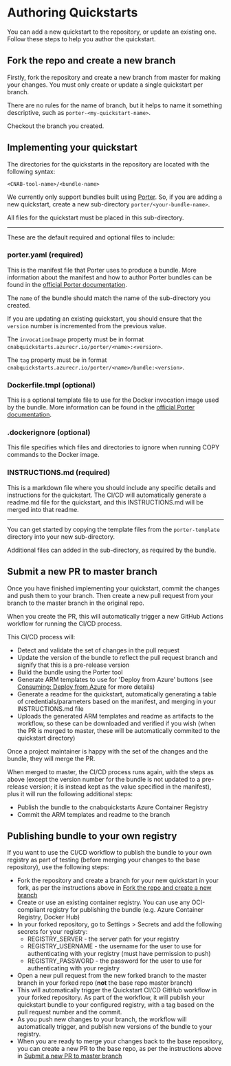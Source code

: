 # Authoring Quickstarts

You can add a new quickstart to the repository, or update an existing one. Follow these steps to help you author the quickstart.

## Fork the repo and create a new branch

Firstly, fork the repository and create a new branch from master for making your changes. You must only create or update a single quickstart per branch.

There are no rules for the name of branch, but it helps to name it something descriptive, such as `porter-<my-quickstart-name>`.

Checkout the branch you created.

## Implementing your quickstart

The directories for the quickstarts in the repository are located with the following syntax:

`<CNAB-tool-name>/<bundle-name>`

We currently only support bundles built using [Porter](https://porter.sh/). So, if you are adding a new quickstart, create a new sub-directory `porter/<your-bundle-name>`.

All files for the quickstart must be placed in this sub-directory.

---

These are the default required and optional files to include:

### porter.yaml (required)

This is the manifest file that Porter uses to produce a bundle. More information about the manifest and how to author Porter bundles can be found in the [official Porter documentation](https://porter.sh/author-bundles/).

The `name` of the bundle should match the name of the sub-directory you created.

If you are updating an existing quickstart, you should ensure that the `version` number is incremented from the previous value.

The `invocationImage` property must be in format `cnabquickstarts.azurecr.io/porter/<name>:<version>`.

The `tag` property must be in format `cnabquickstarts.azurecr.io/porter/<name>/bundle:<version>`.

### Dockerfile.tmpl (optional)

This is a optional template file to use for the Docker invocation image used by the bundle. More information can be found in the [official Porter documentation](https://porter.sh/custom-dockerfile/).

### .dockerignore (optional)

This file specifies which files and directories to ignore when running COPY commands to the Docker image.

### INSTRUCTIONS.md (required)

This is a markdown file where you should include any specific details and instructions for the quickstart. The CI/CD will automatically generate a readme.md file for the quickstart, and this INSTRUCTIONS.md will be merged into that readme.

---

You can get started by copying the template files from the `porter-template` directory into your new sub-directory.

Additional files can added in the sub-directory, as required by the bundle.

## Submit a new PR to master branch

Once you have finished implementing your quickstart, commit the changes and push them to your branch. Then create a new pull request from your branch to the master branch in the original repo.

When you create the PR, this will automatically trigger a new GitHub Actions workflow for running the CI/CD process.

This CI/CD process will:
- Detect and validate the set of changes in the pull request
- Update the version of the bundle to reflect the pull request branch and signify that this is a pre-release version
- Build the bundle using the Porter tool
- Generate ARM templates to use for 'Deploy from Azure' buttons (see [Consuming: Deploy from Azure](consuming.md#deploy-from-azure) for more details)
- Generate a readme for the quickstart, automatically generating a table of credentials/parameters based on the manifest, and merging in your INSTRUCTIONS.md file
- Uploads the generated ARM templates and readme as artifacts to the workflow, so these can be downloaded and verified if you wish (when the PR is merged to master, these will be automatically commited to the quickstart directory)


Once a project maintainer is happy with the set of the changes and the bundle, they will merge the PR.

When merged to master, the CI/CD process runs again, with the steps as above (except the version number for the bundle is not updated to a pre-release version; it is instead kept as the value specified in the manifest), plus it will run the following additional steps:

- Publish the bundle to the cnabquickstarts Azure Container Registry
- Commit the ARM templates and readme to the branch

## Publishing bundle to your own registry

If you want to use the CI/CD workflow to publish the bundle to your own registry as part of testing (before merging your changes to the base repository), use the following steps:

- Fork the repository and create a branch for your new quickstart in your fork, as per the instructions above in [Fork the repo and create a new branch](#Fork-the-repo-and-create-a-new-branch)
- Create or use an existing container registry. You can use any OCI-compliant registry for publishing the bundle (e.g. Azure Container Registry, Docker Hub)
- In your forked repository, go to Settings > Secrets and add the following secrets for your registry:
    - REGISTRY_SERVER - the server path for your registry
    - REGISTRY_USERNAME - the username for the user to use for authenticating with your registry (must have permission to push)
    - REGISTRY_PASSWORD - the password for the user to use for authenticating with your registry
- Open a new pull request from the new forked branch to the master branch in your forked repo (**not** the base repo master branch)
- This will automatically trigger the Quickstart CI/CD GitHub workflow in your forked repository. As part of the workflow, it will publish your quickstart bundle to your configured registry, with a tag based on the pull request number and the commit.
- As you push new changes to your branch, the workflow will automatically trigger, and publish new versions of the bundle to your registry.
- When you are ready to merge your changes back to the base repository, you can create a new PR to the base repo, as per the instructions above in [Submit a new PR to master branch](#Submit-a-new-PR-to-master-branch)


